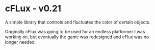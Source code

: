 # cFLux - v0.21

A simple library that controls and fluctuates the color of certain objects.

Originally cFlux was going to be used for an endless platformer I was working on, but eventually the game was redesigned and cFlux was no longer needed.
